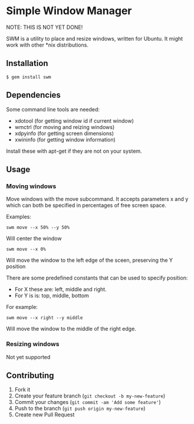 # Simple Window Manager

NOTE: THIS IS NOT YET DONE!

SWM is a utility to place and resize windows, written for Ubuntu. It might work with other *nix distributions.

## Installation

    $ gem install swm

## Dependencies

Some command line tools are needed:

 - xdotool (for getting window id if current window)
 - wmctrl (for moving and reizing windows)
 - xdpyinfo (for getting screen dimensions)
 - xwininfo (for getting window information)

Install these with apt-get if they are not on your system.

## Usage

### Moving windows

Move windows with the move subcommand.
It accepts parameters x and y which can both be specified in percentages of free screen space.

Examples:

    swm move --x 50% --y 50%

Will center the window

    swm move --x 0%

Will move the window to the left edge of the sceen, preserving the Y position

There are some predefined constants that can be used to specify position:

 - For X these are: left, middle and right.
 - For Y is is: top, middle, bottom

For example:

    swm move --x right --y middle

Will move the window to the middle of the right edge.


### Resizing windows

Not yet supported

## Contributing

1. Fork it
2. Create your feature branch (`git checkout -b my-new-feature`)
3. Commit your changes (`git commit -am 'Add some feature'`)
4. Push to the branch (`git push origin my-new-feature`)
5. Create new Pull Request
